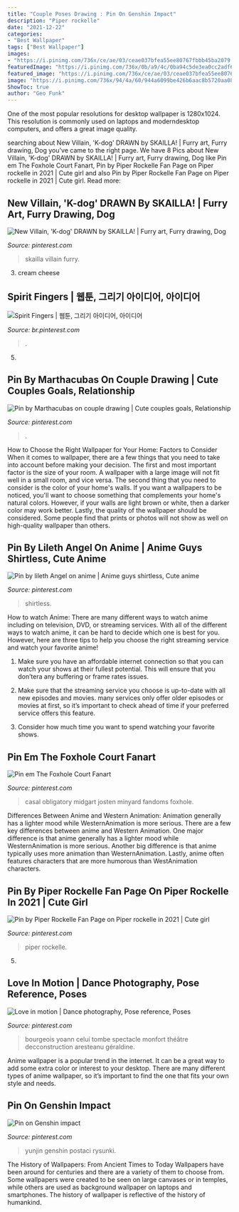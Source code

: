 ```yaml
---
title: "Couple Poses Drawing : Pin On Genshin Impact"
description: "Piper rockelle"
date: "2021-12-22"
categories:
- "Best Wallpaper"
tags: ["Best Wallpaper"]
images:
- "https://i.pinimg.com/736x/ce/ae/03/ceae037bfea55ee80767fbbb45ba2079.jpg"
featuredImage: "https://i.pinimg.com/736x/0b/a9/4c/0ba94c5de3ea0cc2adf654f637ab60b9.jpg"
featured_image: "https://i.pinimg.com/736x/ce/ae/03/ceae037bfea55ee80767fbbb45ba2079.jpg"
image: "https://i.pinimg.com/736x/94/4a/60/944a6099be426b6aac8b5720aa080b46.jpg"
ShowToc: true
author: "Geo Funk"
---
```



One of the most popular resolutions for desktop wallpaper is 1280x1024. This resolution is commonly used on laptops and moderndesktop computers, and offers a great image quality.

	

		
searching about New Villain, &#039;K-dog&#039; DRAWN by SKAILLA! | Furry art, Furry drawing, Dog you've came to the right page. We have 8 Pics about New Villain, &#039;K-dog&#039; DRAWN by SKAILLA! | Furry art, Furry drawing, Dog like Pin em The Foxhole Court Fanart, Pin by Piper Rockelle Fan Page on Piper rockelle in 2021 | Cute girl and also Pin by Piper Rockelle Fan Page on Piper rockelle in 2021 | Cute girl. Read more:
		
    
## New Villain, &#039;K-dog&#039; DRAWN By SKAILLA! | Furry Art, Furry Drawing, Dog

<img loading=lazy src="https://i.pinimg.com/736x/46/a5/8a/46a58aab560dce7f03eb673be641ef34.jpg" onerror="this.onerror=null;this.src='https://tse3.mm.bing.net/th?id=OIP.Xgn7AguexK6v5XE-ROVVQQHaKf&amp;pid=15.1';" alt="New Villain, &#039;K-dog&#039; DRAWN by SKAILLA! | Furry art, Furry drawing, Dog">

_Source: pinterest.com_

>skailla villain furry. 

	

3. cream cheese 

    
## Spirit Fingers | 웹툰, 그리기 아이디어, 아이디어

<img loading=lazy src="https://i.pinimg.com/736x/61/87/90/6187900969262d77a874d32094cec7e4.jpg" onerror="this.onerror=null;this.src='https://tse1.mm.bing.net/th?id=OIP.ZJ539s6Yc3VU_KGrPZJKuAHaLR&amp;pid=15.1';" alt="Spirit Fingers | 웹툰, 그리기 아이디어, 아이디어">

_Source: br.pinterest.com_

>. 

	

5.

    
## Pin By Marthacubas On Couple Drawing | Cute Couples Goals, Relationship

<img loading=lazy src="https://i.pinimg.com/736x/85/06/d0/8506d05d1a18958f1f70eb7e6505b62e.jpg" onerror="this.onerror=null;this.src='https://tse4.mm.bing.net/th?id=OIP.3G40hIqu_7SIBX4VBM9IpwHaNK&amp;pid=15.1';" alt="Pin by Marthacubas on couple drawing | Cute couples goals, Relationship">

_Source: pinterest.com_

>. 

	

How to Choose the Right Wallpaper for Your Home: Factors to Consider
When it comes to wallpaper, there are a few things that you need to take into account before making your decision. The first and most important factor is the size of your room. A wallpaper with a large image will not fit well in a small room, and vice versa. 
The second thing that you need to consider is the color of your home's walls. If you want a wallpapers to be noticed, you'll want to choose something that complements your home's natural colors. However, if your walls are light brown or white, then a darker color may work better. 
Lastly, the quality of the wallpaper should be considered. Some people find that prints or photos will not show as well on high-quality wallpaper than others.

    
## Pin By Lileth Angel On Anime | Anime Guys Shirtless, Cute Anime

<img loading=lazy src="https://i.pinimg.com/736x/2f/14/fa/2f14fa1797bed3374b1d8f7c89546bc7.jpg" onerror="this.onerror=null;this.src='https://tse4.mm.bing.net/th?id=OIP.IhIr-yHz1BYo59GdDHcofQHaJR&amp;pid=15.1';" alt="Pin by lileth Angel on anime | Anime guys shirtless, Cute anime">

_Source: pinterest.com_

>shirtless. 

	

How to watch Anime: There are many different ways to watch anime including on television, DVD, or streaming services.
With all of the different ways to watch anime, it can be hard to decide which one is best for you. However, here are three tips to help you choose the right streaming service and watch your favorite anime!
1. Make sure you have an affordable internet connection so that you can watch your shows at their fullest potential. This will ensure that you don’tera any buffering or frame rates issues.

2. Make sure that the streaming service you choose is up-to-date with all new episodes and movies. many services only offer older episodes or movies at first, so it’s important to check ahead of time if your preferred service offers this feature.

3. Consider how much time you want to spend watching your favorite shows.

    
## Pin Em The Foxhole Court Fanart

<img loading=lazy src="https://i.pinimg.com/736x/ce/ae/03/ceae037bfea55ee80767fbbb45ba2079.jpg" onerror="this.onerror=null;this.src='https://tse1.mm.bing.net/th?id=OIP.h_ZMN5FbSxF3nPr6wMiGMwHaKL&amp;pid=15.1';" alt="Pin em The Foxhole Court Fanart">

_Source: pinterest.com_

>casal obligatory midgart josten minyard fandoms foxhole. 

	

Differences Between Anime and Western Animation: Animation generally has a lighter mood while WesternAnimation is more serious.
There are a few key differences between anime and Western Animation. One major difference is that anime generally has a lighter mood while WesternAnimation is more serious. Another big difference is that anime typically uses more animation than WesternAnimation. Lastly, anime often features characters that are more humorous than WestAnimation characters.

    
## Pin By Piper Rockelle Fan Page On Piper Rockelle In 2021 | Cute Girl

<img loading=lazy src="https://i.pinimg.com/736x/0b/a9/4c/0ba94c5de3ea0cc2adf654f637ab60b9.jpg" onerror="this.onerror=null;this.src='https://tse1.mm.bing.net/th?id=OIP.I9dbWR4-DfrU4zRbtvA7ZwHaM1&amp;pid=15.1';" alt="Pin by Piper Rockelle Fan Page on Piper rockelle in 2021 | Cute girl">

_Source: pinterest.com_

>piper rockelle. 

	

5.

    
## Love In Motion | Dance Photography, Pose Reference, Poses

<img loading=lazy src="https://i.pinimg.com/736x/94/4a/60/944a6099be426b6aac8b5720aa080b46.jpg" onerror="this.onerror=null;this.src='https://tse3.mm.bing.net/th?id=OIP.ox-0uIRXVEaPdx0yTLqZgAHaKk&amp;pid=15.1';" alt="Love in motion | Dance photography, Pose reference, Poses">

_Source: pinterest.com_

>bourgeois yoann celui tombe spectacle monfort théâtre decconstruction aresteanu géraldine. 

	

Anime wallpaper is a popular trend in the internet. It can be a great way to add some extra color or interest to your desktop. There are many different types of anime wallpaper, so it’s important to find the one that fits your own style and needs.

    
## Pin On Genshin Impact

<img loading=lazy src="https://i.pinimg.com/736x/c3/33/94/c333940148f42fe9d98838444cb5045b.jpg" onerror="this.onerror=null;this.src='https://tse2.mm.bing.net/th?id=OIP.l0NnEJGIwUe5TcqavlHI1QHaNK&amp;pid=15.1';" alt="Pin on Genshin impact">

_Source: pinterest.com_

>yunjin genshin postaci rysunki. 

	

The History of Wallpapers: From Ancient Times to Today
Wallpapers have been around for centuries and there are a variety of them to choose from. Some wallpapers were created to be seen on large canvases or in temples, while others are used as background wallpaper on laptops and smartphones. The history of wallpaper is reflective of the history of humankind.

